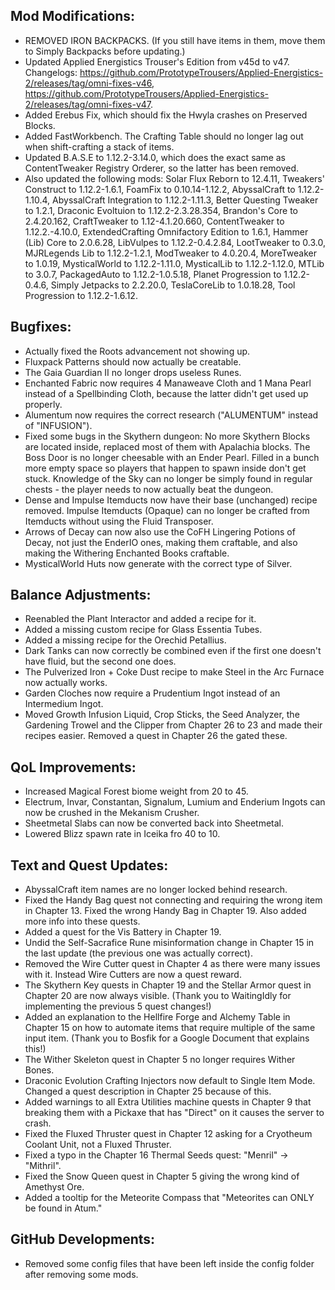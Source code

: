 
## Mod Modifications:

- REMOVED IRON BACKPACKS. (If you still have items in them, move them to Simply Backpacks before updating.)
- Updated Applied Energistics Trouser's Edition from v45d to v47. Changelogs: https://github.com/PrototypeTrousers/Applied-Energistics-2/releases/tag/omni-fixes-v46, https://github.com/PrototypeTrousers/Applied-Energistics-2/releases/tag/omni-fixes-v47.
- Added Erebus Fix, which should fix the Hwyla crashes on Preserved Blocks.
- Added FastWorkbench. The Crafting Table should no longer lag out when shift-crafting a stack of items.
- Updated B.A.S.E to 1.12.2-3.14.0, which does the exact same as ContentTweaker Registry Orderer, so the latter has been removed.
- Also updated the following mods: Solar Flux Reborn to 12.4.11, Tweakers' Construct to 1.12.2-1.6.1, FoamFix to 0.10.14-1.12.2, AbyssalCraft to 1.12.2-1.10.4, AbyssalCraft Integration to 1.12.2-1.11.3, Better Questing Tweaker to 1.2.1, Draconic Evoltuion to 1.12.2-2.3.28.354, Brandon's Core to 2.4.20.162, CraftTweaker to 1.12-4.1.20.660, ContentTweaker to 1.12.2.-4.10.0, ExtendedCrafting Omnifactory Edition to 1.6.1, Hammer (Lib) Core to 2.0.6.28, LibVulpes to 1.12.2-0.4.2.84, LootTweaker to 0.3.0, MJRLegends Lib to 1.12.2-1.2.1, ModTweaker to 4.0.20.4, MoreTweaker to 1.0.19, MysticalWorld to 1.12.2-1.11.0, MysticalLib to 1.12.2-1.12.0, MTLib to 3.0.7, PackagedAuto to 1.12.2-1.0.5.18, Planet Progression to 1.12.2-0.4.6, Simply Jetpacks to 2.2.20.0, TeslaCoreLib to 1.0.18.28, Tool Progression to 1.12.2-1.6.12.

## Bugfixes:

- Actually fixed the Roots advancement not showing up.
- Fluxpack Patterns should now actually be creatable.
- The Gaia Guardian II no longer drops useless Runes.
- Enchanted Fabric now requires 4 Manaweave Cloth and 1 Mana Pearl instead of a Spellbinding Cloth, because the latter didn't get used up properly.
- Alumentum now requires the correct research ("ALUMENTUM" instead of "INFUSION").
- Fixed some bugs in the Skythern dungeon: No more Skythern Blocks are located inside, replaced most of them with Apalachia blocks. The Boss Door is no longer cheesable with an Ender Pearl. Filled in a bunch more empty space so players that happen to spawn inside don't get stuck. Knowledge of the Sky can no longer be simply found in regular chests - the player needs to now actually beat the dungeon.
- Dense and Impulse Itemducts now have their base (unchanged) recipe removed. Impulse Itemducts (Opaque) can no longer be crafted from Itemducts without using the Fluid Transposer.
- Arrows of Decay can now also use the CoFH Lingering Potions of Decay, not just the EnderIO ones, making them craftable, and also making the Withering Enchanted Books craftable.
- MysticalWorld Huts now generate with the correct type of Silver.

## Balance Adjustments:

- Reenabled the Plant Interactor and added a recipe for it.
- Added a missing custom recipe for Glass Essentia Tubes.
- Added a missing recipe for the Orechid Petallius.
- Dark Tanks can now correctly be combined even if the first one doesn't have fluid, but the second one does.
- The Pulverized Iron + Coke Dust recipe to make Steel in the Arc Furnace now actually works.
- Garden Cloches now require a Prudentium Ingot instead of an Intermedium Ingot.
- Moved Growth Infusion Liquid, Crop Sticks, the Seed Analyzer, the Gardening Trowel and the Clipper from Chapter 26 to 23 and made their recipes easier. Removed a quest in Chapter 26 the gated these.

## QoL Improvements:

- Increased Magical Forest biome weight from 20 to 45.
- Electrum, Invar, Constantan, Signalum, Lumium and Enderium Ingots can now be crushed in the Mekanism Crusher.
- Sheetmetal Slabs can now be converted back into Sheetmetal.
- Lowered Blizz spawn rate in Iceika fro 40 to 10.

## Text and Quest Updates:

- AbyssalCraft item names are no longer locked behind research.
- Fixed the Handy Bag quest not connecting and requiring the wrong item in Chapter 13. Fixed the wrong Handy Bag in Chapter 19. Also added more info into these quests.
- Added a quest for the Vis Battery in Chapter 19.
- Undid the Self-Sacrafice Rune misinformation change in Chapter 15 in the last update (the previous one was actually correct).
- Removed the Wire Cutter quest in Chapter 4 as there were many issues with it. Instead Wire Cutters are now a quest reward.
- The Skythern Key quests in Chapter 19 and the Stellar Armor quest in Chapter 20 are now always visible.
(Thank you to WaitingIdly for implementing the previous 5 quest changes!)
- Added an explanation to the Hellfire Forge and Alchemy Table in Chapter 15 on how to automate items that require multiple of the same input item. (Thank you to Bosfik for a Google Document that explains this!)
- The Wither Skeleton quest in Chapter 5 no longer requires Wither Bones.
- Draconic Evolution Crafting Injectors now default to Single Item Mode. Changed a quest description in Chapter 25 because of this.
- Added warnings to all Extra Utilities machine quests in Chapter 9 that breaking them with a Pickaxe that has "Direct" on it causes the server to crash.
- Fixed the Fluxed Thruster quest in Chapter 12 asking for a Cryotheum Coolant Unit, not a Fluxed Thruster.
- Fixed a typo in the Chapter 16 Thermal Seeds quest: "Menril" -> "Mithril".
- Fixed the Snow Queen quest in Chapter 5 giving the wrong kind of Amethyst Ore.
- Added a tooltip for the Meteorite Compass that "Meteorites can ONLY be found in Atum."

## GitHub Developments:

- Removed some config files that have been left inside the config folder after removing some mods.

